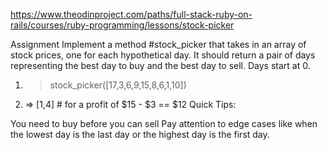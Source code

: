 https://www.theodinproject.com/paths/full-stack-ruby-on-rails/courses/ruby-programming/lessons/stock-picker



Assignment
Implement a method #stock_picker that takes in an array of stock prices, one for each hypothetical day. It should return a pair of days representing the best day to buy and the best day to sell. Days start at 0.

1)  > stock_picker([17,3,6,9,15,8,6,1,10])
2)  => [1,4]  # for a profit of $15 - $3 == $12
Quick Tips:

You need to buy before you can sell
Pay attention to edge cases like when the lowest day is the last day or the highest day is the first day.